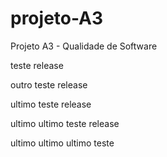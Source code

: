 # projeto-A3
Projeto A3 - Qualidade de Software

teste release

outro teste release

ultimo teste release

ultimo ultimo teste release

ultimo ultimo ultimo teste
